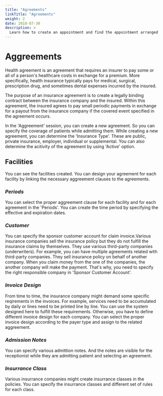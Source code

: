 ```yaml
---
title: "Agreements"
linkTitle: "Agreements"
weight: 2
date: 2018-07-30
description: >
  Learn how to create an appointment and find the appointment arranged
---
```


#  **Aggreements**

Health agreement is an agreement that requires an insurer to pay some or all of a person's healthcare costs in exchange for a premium. More specifically, health insurance typically pays for medical, surgical, prescription drug, and sometimes dental expenses incurred by the insured.

The purpose of an insurance agreement is to create a legally binding contract between the insurance company and the insured. Within this agreement, the insured agrees to pay small periodic payments in exchange for a payout from the insurance company if the covered event specified in the agreement occurs.

In the 'Aggreement' session, you can create a new agreement. So you can specify the coverage of patients while admitting them. While creating a new agreement, you can determine the 'Insurance Type'. These are public, private insurance, employer, individual or supplemental. You can also determine the acitivity of the agreement by using 'Active' option.

## Facilities

You can see the facilities created. You can design your agreement for each facility by linking the necessary aggreement clauses to the agreements.

### *Periods*

You can select the proper aggreement clause for each facility and for each agreement in the 'Periods'. You can create the time period by specifying the effective and expiration dates.

### *Customer*

You can specify the sponsor customer account for claim invoice.Various insurance companies sell the insurance policy but they do not fulfill the insurance claims by themselves. They use various third-party companies (underwriters). For example, you can have multiple agreements related with third-party companies. They sell insurance policy on behalf of another company. When you claim money from the one of the companies, the another company will make the payment. That's why, you need to specify the right responsible company in 'Sponsor Customer Account'.

### *Invoice Design*

From time to time, the insurance company might demand some specific reqirements in the invoices. For example, services need to be accumulated by daily or lines need to be printed line by line. You can use the system designed here to fulfill these requirements. Otherwise,  you have to define different invoice design for each company. You can select the proper invoice design according to the payer type and assign to the related aggreement.

### *Admission Notes*

You can specify various admittion notes. And the notes are visible for the receptionist while they are admitting patient and selecting an agreement.

### *Insurrance Class*

Various insurrance companies might create insurrance classes in the policies. You can specify the insurrance classes and different set of rules for each class.
















